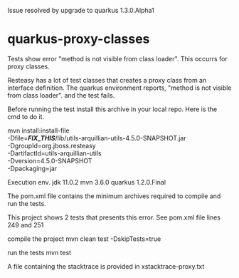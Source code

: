 Issue resolved by upgrade to quarkus 1.3.0.Alpha1

# quarkus-proxy-classes
Tests show error "method is not visible from class loader".  This occurrs for proxy classes.

Resteasy has a lot of test classes that creates a proxy class from an interface
definition.  The quarkus environment reports, "method is not visible from class loader".
and the test fails.


Before running the test install this archive in your local repo.
Here is the cmd to do it.

mvn install:install-file \
   -Dfile=___FIX_THIS___/lib/utils-arquillian-utils-4.5.0-SNAPSHOT.jar \
   -DgroupId=org.jboss.resteasy \
   -DartifactId=utils-arquillian-utils \
   -Dversion=4.5.0-SNAPSHOT \
   -Dpackaging=jar 

Execution env.
    jdk 11.0.2
    mvn 3.6.0
    quarkus 1.2.0.Final
    
  The pom.xml file contains the minimum archives required to compile and run the tests.
  
  This project shows 2 tests that presents this error.  See pom.xml
  file lines 249 and 251
  
  compile the project
       mvn clean test -DskipTests=true
       
  run the tests
       mvn test
       
  A file containing the stacktrace is provided in xstacktrace-proxy.txt         
    
    
    
    
    
    
    
    
    
    
    
    
    
    
    
    
    
